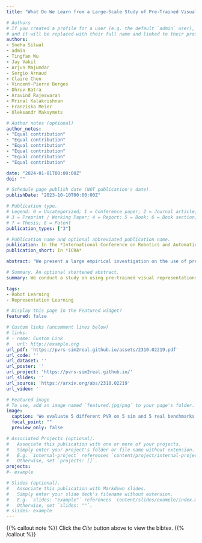 ```yaml
---
title: "What Do We Learn from a Large-Scale Study of Pre-Trained Visual Representations in Sim and Real Environments?"

# Authors
# If you created a profile for a user (e.g. the default `admin` user), write the username (folder name) here 
# and it will be replaced with their full name and linked to their profile.
authors:
- Sneha Silwal
- admin
- Tingfan Wu
- Jay Vakil
- Arjun Majumdar
- Sergio Arnaud
- Claire Chen
- Vincent-Pierre Berges
- Dhruv Batra
- Aravind Rajeswaran
- Mrinal Kalakrishnan
- Franziska Meier
- Oleksandr Maksymets

# Author notes (optional)
author_notes:
- "Equal contribution"
- "Equal contribution"
- "Equal contribution"
- "Equal contribution"
- "Equal contribution"
- "Equal contribution"

date: "2024-01-01T00:00:00Z"
doi: ""

# Schedule page publish date (NOT publication's date).
publishDate: "2023-10-10T00:00:00Z"

# Publication type.
# Legend: 0 = Uncategorized; 1 = Conference paper; 2 = Journal article;
# 3 = Preprint / Working Paper; 4 = Report; 5 = Book; 6 = Book section;
# 7 = Thesis; 8 = Patent
publication_types: ["3"]

# Publication name and optional abbreviated publication name.
publication: In the *International Conference on Robotics and Automation 2024*
publication_short: In *ICRA*

abstract: "We present a large empirical investigation on the use of pre-trained visual representations (PVRs) for training downstream policies that execute real-world tasks. Our study spans five different PVRs, two different policy-learning paradigms (imitation and reinforcement learning), and three different robots for 5 distinct manipulation and indoor navigation tasks. From this effort, we can arrive at three insights: 1) the performance trends of PVRs in the simulation are generally indicative of their trends in the real world, 2) the use of PVRs enables a first-of-its-kind result with indoor ImageNav (zero-shot transfer to a held-out scene in the real world), and 3) the benefits from variations in PVRs, primarily data-augmentation and fine-tuning, also transfer to the real-world performance. See project website for additional details and visuals."

# Summary. An optional shortened abstract.
summary: We conduct a study on using pre-trained visual representations (PVRs) to train robots for real-world tasks.

tags:
- Robot Learning
- Representation Learning

# Display this page in the Featured widget?
featured: false

# Custom links (uncomment lines below)
# links:
# - name: Custom Link
#   url: http://example.org
url_pdf: 'https://pvrs-sim2real.github.io/assets/2310.02219.pdf'
url_code: ''
url_dataset: ''
url_poster: ''
url_project: 'https://pvrs-sim2real.github.io/'
url_slides: ''
url_source: 'https://arxiv.org/abs/2310.02219'
url_video: ''

# Featured image
# To use, add an image named `featured.jpg/png` to your page's folder. 
image:
  caption: 'We evaluate 5 different PVR on 5 sim and 5 real benchmarks'
  focal_point: ""
  preview_only: false

# Associated Projects (optional).
#   Associate this publication with one or more of your projects.
#   Simply enter your project's folder or file name without extension.
#   E.g. `internal-project` references `content/project/internal-project/index.md`.
#   Otherwise, set `projects: []`.
projects:
#- example

# Slides (optional).
#   Associate this publication with Markdown slides.
#   Simply enter your slide deck's filename without extension.
#   E.g. `slides: "example"` references `content/slides/example/index.md`.
#   Otherwise, set `slides: ""`.
# slides: example
---
```


{{% callout note %}}
Click the *Cite* button above to view the bibtex.
{{% /callout %}}